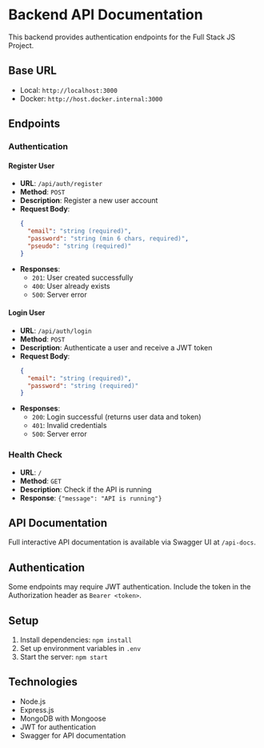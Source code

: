 # Backend API Documentation

This backend provides authentication endpoints for the Full Stack JS Project.

## Base URL
- Local: `http://localhost:3000`
- Docker: `http://host.docker.internal:3000`

## Endpoints

### Authentication

#### Register User
- **URL**: `/api/auth/register`
- **Method**: `POST`
- **Description**: Register a new user account
- **Request Body**:
  ```json
  {
    "email": "string (required)",
    "password": "string (min 6 chars, required)",
    "pseudo": "string (required)"
  }
  ```
- **Responses**:
  - `201`: User created successfully
  - `400`: User already exists
  - `500`: Server error

#### Login User
- **URL**: `/api/auth/login`
- **Method**: `POST`
- **Description**: Authenticate a user and receive a JWT token
- **Request Body**:
  ```json
  {
    "email": "string (required)",
    "password": "string (required)"
  }
  ```
- **Responses**:
  - `200`: Login successful (returns user data and token)
  - `401`: Invalid credentials
  - `500`: Server error

### Health Check
- **URL**: `/`
- **Method**: `GET`
- **Description**: Check if the API is running
- **Response**: `{"message": "API is running"}`

## API Documentation
Full interactive API documentation is available via Swagger UI at `/api-docs`.

## Authentication
Some endpoints may require JWT authentication. Include the token in the Authorization header as `Bearer <token>`.

## Setup
1. Install dependencies: `npm install`
2. Set up environment variables in `.env`
3. Start the server: `npm start`

## Technologies
- Node.js
- Express.js
- MongoDB with Mongoose
- JWT for authentication
- Swagger for API documentation